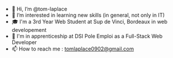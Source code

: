 - 👋 Hi, I’m @tom-laplace
- 👀 I’m interested in learning new skills (in general, not only in IT) 
- 🎓 I'm a 3rd Year Web Student at Sup de Vinci, Bordeaux in web developement
- 💼 I'm in apprenticeship at DSI Pole Emploi as a Full-Stack Web Developer
- 📫 How to reach me : tomlaplace0902@gmail.com

<!---
tom-laplace/tom-laplace is a ✨ special ✨ repository because its `README.md` (this file) appears on your GitHub profile.
You can click the Preview link to take a look at your changes.
--->
